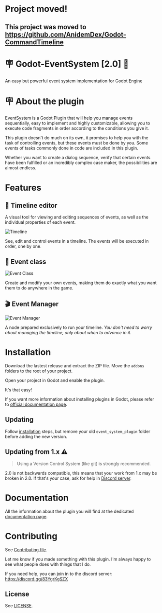 # Project moved!

This project was moved to https://github.com/AnidemDex/Godot-CommandTimeline
---

# 🪧 Godot-EventSystem [2.0] 🎉
An easy but powerful event system implementation for Godot Engine

# 🪧 About the plugin
EventSystem is a Godot Plugin that will help you manage events sequentially, easy to implement and highly customizable, allowing you to execute code fragments in order according to the conditions you give it.

This plugin doesn't do much on its own, it promises to help you with the task of controlling events, but these events must be done by you. Some events of tasks commonly done in code are included in this plugin.

Whether you want to create a dialog sequence, verify that certain events have been fulfilled or an incredibly complex case maker, the possibilities are almost endless.

# Features
## 🧵 Timeline editor
A visual tool for viewing and editing sequences of events, as well as the individual properties of each event.

![Timeline](./docs/images/timeline.png)

See, edit and control events in a timeline. The events will be executed in order, one by one.

## 🚩 Event class
![Event Class](./docs/images/custom_event.png)

Create and modify your own events, making them do exactly what you want them to do anywhere in the game.

## 🎬 Event Manager
![Event Manager](./docs/images/event_manager.png)

A node prepared exclusively to run your timeline. _You don't need to worry about managing the timeline, only about when to advance in it._

# Installation
Download the lastest release and extract the ZIP file. Move the `addons` folders to the root of your project.

Open your project in Godot and enable the plugin. 

It's that easy!

If you want more information about installing plugins in Godot, please refer to [official documentation page](https://docs.godotengine.org/en/stable/tutorials/plugins/editor/installing_plugins.html).

## Updating
Follow [installation](#installation) steps, but remove your old `event_system_plugin` folder before adding the new version.

## Updating from 1.x ⚠️
> Using a Version Control System (like git) is strongly recommended.

2.0 is not backwards compatible, this means that your work from 1.x may be broken in 2.0. If that's your case, ask for help in [Discord server](https://discord.gg/83YgrKgSZX).

# Documentation

All the information about the plugin you will find at the dedicated [documentation page](https://godotplugins.gitbook.io/eventsystem/).

# Contributing
See [Contributing file](./CONTRIBUTING.md).

Let me know if you made something with this plugin. I'm always happy to see what people does with things that I do.

If you need help, you can join in to the discord server: https://discord.gg/83YgrKgSZX

## License
See [LICENSE](./LICENSE).
